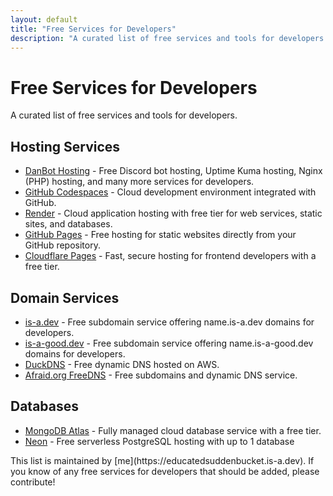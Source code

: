 ```yaml
---
layout: default
title: "Free Services for Developers"
description: "A curated list of free services and tools for developers."
---
```


# Free Services for Developers

A curated list of free services and tools for developers.

## Hosting Services

- [DanBot Hosting](https://danbot.host/) - Free Discord bot hosting, Uptime Kuma hosting, Nginx (PHP) hosting, and many more services for developers.
- [GitHub Codespaces](https://github.com/features/codespaces) - Cloud development environment integrated with GitHub.
- [Render](https://render.com/) - Cloud application hosting with free tier for web services, static sites, and databases.
- [GitHub Pages](https://pages.github.com/) - Free hosting for static websites directly from your GitHub repository.
- [Cloudflare Pages](https://pages.cloudflare.com/) - Fast, secure hosting for frontend developers with a free tier.

## Domain Services

- [is-a.dev](https://is-a.dev/) - Free subdomain service offering name.is-a.dev domains for developers.
- [is-a-good.dev](https://is-a-good.dev/) - Free subdomain service offering name.is-a-good.dev domains for developers.
- [DuckDNS](https://www.duckdns.org/) - Free dynamic DNS hosted on AWS.
- [Afraid.org FreeDNS](https://freedns.afraid.org/) - Free subdomains and dynamic DNS service.

## Databases

- [MongoDB Atlas](https://www.mongodb.com/cloud/atlas) - Fully managed cloud database service with a free tier.
- [Neon](https://neon.tech/) - Free serverless PostgreSQL hosting with up to 1 database
<footer>
This list is maintained by [me](https://educatedsuddenbucket.is-a.dev). If you know of any free services for developers that should be added, please contribute!
</footer>
